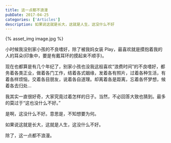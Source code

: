 ```yaml
---
title: 这一点都不浪漫
pubDate: 2017-04-25
categories: ['Articles']
description: 如果说这就是长大，这就是人生，这没什么不好
---
```


{% asset_img image.jpg %}

小时候我没别家小孩的不良嗜好，除了被我妈女装 Play，最喜欢就是摸抱着我的人的耳朵(印象中，要是有戴耳环的摸起来不顺手)。

现在也都算是有几个年纪了，别家小孩也没我这般喜欢“浪费时间”的不良嗜好，都务着各类正业，做着各门工作，结着各式姻缘，发着各有照片，过着各种生活，有着各样烦恼，交着各目朋友，说着各自道理。却离着各是距离，忘着各怀梦想，候着各去归处…
<!--more-->
我其实一直很好奇，大家究竟过着怎样的日子。当然，不必回答大致也猜到。最多的莫过于“这也没什么不好。”

是啊，这没什么不好。意思是，不知想要为何。

如果说这就是长大，这就是人生，这没什么不好。

除了，这一点都不浪漫。
